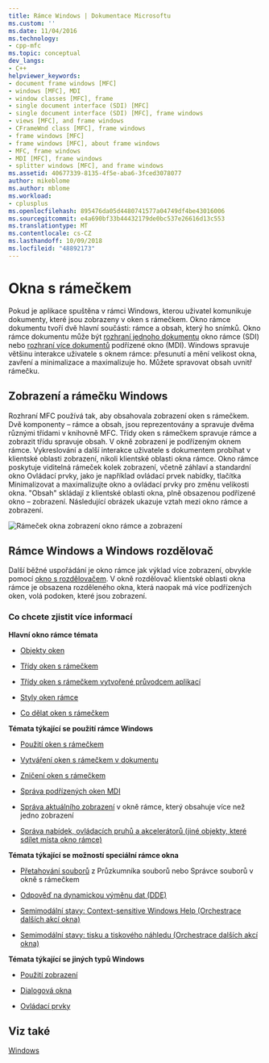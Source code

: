 ```yaml
---
title: Rámce Windows | Dokumentace Microsoftu
ms.custom: ''
ms.date: 11/04/2016
ms.technology:
- cpp-mfc
ms.topic: conceptual
dev_langs:
- C++
helpviewer_keywords:
- document frame windows [MFC]
- windows [MFC], MDI
- window classes [MFC], frame
- single document interface (SDI) [MFC]
- single document interface (SDI) [MFC], frame windows
- views [MFC], and frame windows
- CFrameWnd class [MFC], frame windows
- frame windows [MFC]
- frame windows [MFC], about frame windows
- MFC, frame windows
- MDI [MFC], frame windows
- splitter windows [MFC], and frame windows
ms.assetid: 40677339-8135-4f5e-aba6-3fced3078077
author: mikeblome
ms.author: mblome
ms.workload:
- cplusplus
ms.openlocfilehash: 895476da05d4480741577a04749df4be43016006
ms.sourcegitcommit: e4a690bf33b44432179de0bc537e26616d13c553
ms.translationtype: MT
ms.contentlocale: cs-CZ
ms.lasthandoff: 10/09/2018
ms.locfileid: "48892173"
---
```

# <a name="frame-windows"></a>Okna s rámečkem

Pokud je aplikace spuštěna v rámci Windows, kterou uživatel komunikuje dokumenty, které jsou zobrazeny v oken s rámečkem. Okno rámce dokumentu tvoří dvě hlavní součásti: rámce a obsah, který ho snímků. Okno rámce dokumentu může být [rozhraní jednoho dokumentu](../mfc/sdi-and-mdi.md) okno rámce (SDI) nebo [rozhraní více dokumentů](../mfc/sdi-and-mdi.md) podřízené okno (MDI). Windows spravuje většinu interakce uživatele s oknem rámce: přesunutí a mění velikost okna, zavření a minimalizace a maximalizuje ho. Můžete spravovat obsah uvnitř rámečku.

## <a name="frame-windows-and-views"></a>Zobrazení a rámečku Windows

Rozhraní MFC používá tak, aby obsahovala zobrazení oken s rámečkem. Dvě komponenty – rámce a obsah, jsou reprezentovány a spravuje dvěma různými třídami v knihovně MFC. Třídy oken s rámečkem spravuje rámce a zobrazit třídu spravuje obsah. V okně zobrazení je podřízeným oknem rámce. Vykreslování a další interakce uživatele s dokumentem probíhat v klientské oblasti zobrazení, nikoli klientské oblasti okna rámce. Okno rámce poskytuje viditelná rámeček kolek zobrazení, včetně záhlaví a standardní okno Ovládací prvky, jako je například ovládací prvek nabídky, tlačítka Minimalizovat a maximalizujte okno a ovládací prvky pro změnu velikosti okna. "Obsah" skládají z klientské oblasti okna, plně obsazenou podřízené okno – zobrazení. Následující obrázek ukazuje vztah mezi okno rámce a zobrazení.

![Rámeček okna zobrazení](../mfc/media/vc37fx1.gif "vc37fx1") okno rámce a zobrazení

## <a name="frame-windows-and-splitter-windows"></a>Rámce Windows a Windows rozdělovač

Další běžné uspořádání je okno rámce jak výklad více zobrazení, obvykle pomocí [okno s rozdělovačem](../mfc/multiple-document-types-views-and-frame-windows.md). V okně rozdělovač klientské oblasti okna rámce je obsazena rozděleného okna, která naopak má více podřízených oken, volá podoken, které jsou zobrazení.

### <a name="what-do-you-want-to-know-more-about"></a>Co chcete zjistit více informací

**Hlavní okno rámce témata**

- [Objekty oken](../mfc/window-objects.md)

- [Třídy oken s rámečkem](../mfc/frame-window-classes.md)

- [Třídy oken s rámečkem vytvořené průvodcem aplikací](../mfc/frame-window-classes-created-by-the-application-wizard.md)

- [Styly oken rámce](../mfc/frame-window-styles-cpp.md)

- [Co dělat oken s rámečkem](../mfc/what-frame-windows-do.md)

**Témata týkající se použití rámce Windows**

- [Použití oken s rámečkem](../mfc/using-frame-windows.md)

- [Vytváření oken s rámečkem v dokumentu](../mfc/creating-document-frame-windows.md)

- [Zničení oken s rámečkem](../mfc/destroying-frame-windows.md)

- [Správa podřízených oken MDI](../mfc/managing-mdi-child-windows.md)

- [Správa aktuálního zobrazení](../mfc/managing-the-current-view.md) v okně rámce, který obsahuje více než jedno zobrazení

- [Správa nabídek, ovládacích pruhů a akcelerátorů (jiné objekty, které sdílet místa okno rámce)](../mfc/managing-menus-control-bars-and-accelerators.md)

**Témata týkající se možností speciální rámce okna**

- [Přetahování souborů](../mfc/dragging-and-dropping-files-in-a-frame-window.md) z Průzkumníka souborů nebo Správce souborů v okně s rámečkem

- [Odpověď na dynamickou výměnu dat (DDE)](../mfc/responding-to-dynamic-data-exchange-dde.md)

- [Semimodální stavy: Context-sensitive Windows Help (Orchestrace dalších akcí okna)](../mfc/orchestrating-other-window-actions.md)

- [Semimodální stavy: tisku a tiskového náhledu (Orchestrace dalších akcí okna)](../mfc/orchestrating-other-window-actions.md)

**Témata týkající se jiných typů Windows**

- [Použití zobrazení](../mfc/using-views.md)

- [Dialogová okna](../mfc/dialog-boxes.md)

- [Ovládací prvky](../mfc/controls-mfc.md)

## <a name="see-also"></a>Viz také

[Windows](../mfc/windows.md)

